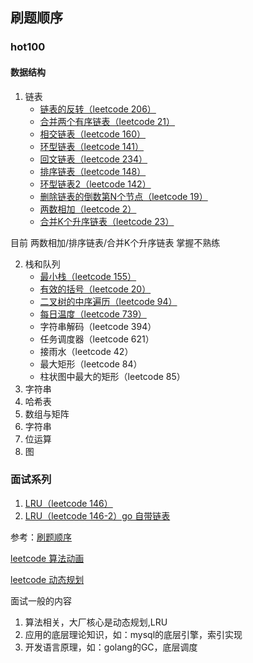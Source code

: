 ## 刷题顺序

### hot100

#### 数据结构
1. 链表
   - [链表的反转（leetcode 206）](https://github.com/Cocoon-break/leetcode-go/blob/master/hot100/linked_list/leetcode_206.go)
   - [合并两个有序链表（leetcode 21）](https://github.com/Cocoon-break/leetcode-go/blob/master/hot100/linked_list/leetcode_21.go)
   - [相交链表（leetcode 160）](https://github.com/Cocoon-break/leetcode-go/blob/master/hot100/linked_list/leetcode_160.go)
   - [环型链表（leetcode 141）](https://github.com/Cocoon-break/leetcode-go/blob/master/hot100/linked_list/leetcode_141.go)
   - [回文链表（leetcode 234）](https://github.com/Cocoon-break/leetcode-go/blob/master/hot100/linked_list/leetcode_234.go)
   - [排序链表（leetcode 148）](https://github.com/Cocoon-break/leetcode-go/blob/master/hot100/linked_list/leetcode_148.go)
   - [环型链表2（leetcode 142）](https://github.com/Cocoon-break/leetcode-go/blob/master/hot100/linked_list/leetcode_142.go)
   - [删除链表的倒数第N个节点（leetcode 19）](https://github.com/Cocoon-break/leetcode-go/blob/master/hot100/linked_list/leetcode_19.go)
   - [两数相加（leetcode 2）](https://github.com/Cocoon-break/leetcode-go/blob/master/hot100/linked_list/leetcode_2.go)
   - [合并K个升序链表（leetcode 23）](https://github.com/Cocoon-break/leetcode-go/blob/master/hot100/linked_list/leetcode_23.go)

目前 两数相加/排序链表/合并K个升序链表 掌握不熟练

2. 栈和队列
   - [最小栈（leetcode 155）](https://github.com/Cocoon-break/leetcode-go/blob/master/hot100/stack_queue/leetcode_155.go)
   - [有效的括号（leetcode 20）](https://github.com/Cocoon-break/leetcode-go/blob/master/hot100/stack_queue/leetcode_20.go)
   - [二叉树的中序遍历（leetcode 94）](https://github.com/Cocoon-break/leetcode-go/blob/master/hot100/stack_queue/leetcode_94.go)
   - [每日温度（leetcode 739）](https://github.com/Cocoon-break/leetcode-go/blob/master/hot100/stack_queue/leetcode_739.go)
   - 字符串解码（leetcode 394）
   - 任务调度器（leetcode 621）
   - 接雨水（leetcode 42）
   - 最大矩形（leetcode 84）
   - 柱状图中最大的矩形（leetcode 85）
3. 字符串
4. 哈希表
5. 数组与矩阵
6. 字符串
7. 位运算
8. 图

### 面试系列

1. [LRU（leetcode 146）](https://github.com/Cocoon-break/leetcode-go/blob/master/interview/LRU/leetcode_146.go)
2. [LRU（leetcode 146-2）go 自带链表](https://github.com/Cocoon-break/leetcode-go/blob/master/interview/LRU/leetcode_146-2.go)










参考：[刷题顺序](https://github.com/CyC2018/CS-Notes/blob/master/notes/Leetcode%20%E9%A2%98%E8%A7%A3%20-%20%E7%9B%AE%E5%BD%95.md)

[leetcode 算法动画](https://github.com/MisterBooo/LeetCodeAnimation)

[leetcode 动态规划](https://github.com/labuladong/fucking-algorithm)

面试一般的内容
1. 算法相关，大厂核心是动态规划,LRU
2. 应用的底层理论知识，如：mysql的底层引擎，索引实现
3. 开发语言原理，如：golang的GC，底层调度